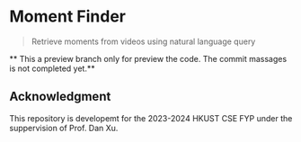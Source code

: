 # Moment Finder

> Retrieve moments from videos using natural language query

** This a preview branch only for preview the code. The commit massages is not completed yet.**

## Acknowledgment 
This repository is developemt for the 2023-2024 HKUST CSE FYP under the suppervision of Prof. Dan Xu. 
